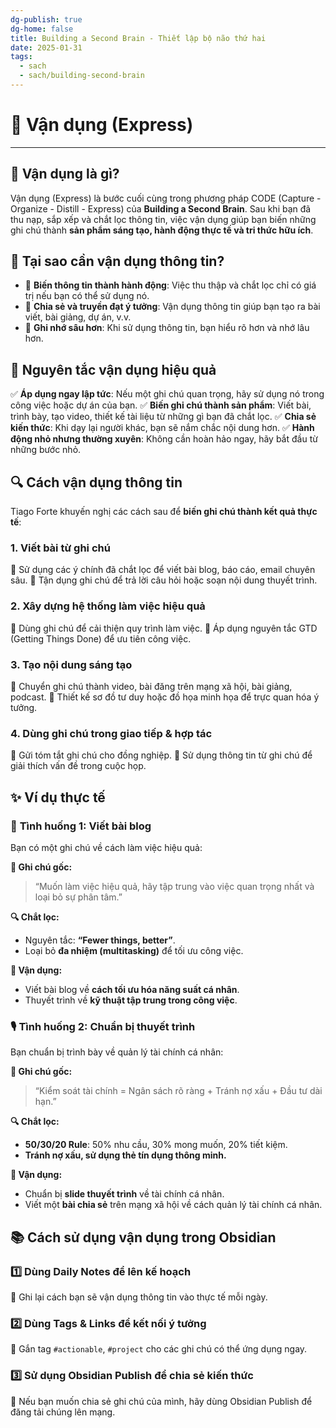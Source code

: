 ```yaml
---
dg-publish: true
dg-home: false
title: Building a Second Brain - Thiết lập bộ não thứ hai
date: 2025-01-31
tags:
  - sach
  - sach/building-second-brain
---
```

# 🚀 Vận dụng (Express)
---

## 🔹 Vận dụng là gì?
Vận dụng (Express) là bước cuối cùng trong phương pháp CODE (Capture - Organize - Distill - Express) của **Building a Second Brain**. Sau khi bạn đã thu nạp, sắp xếp và chắt lọc thông tin, việc vận dụng giúp bạn biến những ghi chú thành **sản phẩm sáng tạo, hành động thực tế và tri thức hữu ích**.

## 🎯 Tại sao cần vận dụng thông tin?
- 🧠 **Biến thông tin thành hành động**: Việc thu thập và chắt lọc chỉ có giá trị nếu bạn có thể sử dụng nó.
- 📢 **Chia sẻ và truyền đạt ý tưởng**: Vận dụng thông tin giúp bạn tạo ra bài viết, bài giảng, dự án, v.v.
- 🔄 **Ghi nhớ sâu hơn**: Khi sử dụng thông tin, bạn hiểu rõ hơn và nhớ lâu hơn.

## 📌 Nguyên tắc vận dụng hiệu quả
✅ **Áp dụng ngay lập tức**: Nếu một ghi chú quan trọng, hãy sử dụng nó trong công việc hoặc dự án của bạn.
✅ **Biến ghi chú thành sản phẩm**: Viết bài, trình bày, tạo video, thiết kế tài liệu từ những gì bạn đã chắt lọc.
✅ **Chia sẻ kiến thức**: Khi dạy lại người khác, bạn sẽ nắm chắc nội dung hơn.
✅ **Hành động nhỏ nhưng thường xuyên**: Không cần hoàn hảo ngay, hãy bắt đầu từ những bước nhỏ.

## 🔍 Cách vận dụng thông tin
Tiago Forte khuyến nghị các cách sau để **biến ghi chú thành kết quả thực tế**:

### **1. Viết bài từ ghi chú**
📌 Sử dụng các ý chính đã chắt lọc để viết bài blog, báo cáo, email chuyên sâu.
📌 Tận dụng ghi chú để trả lời câu hỏi hoặc soạn nội dung thuyết trình.

### **2. Xây dựng hệ thống làm việc hiệu quả**
📌 Dùng ghi chú để cải thiện quy trình làm việc.
📌 Áp dụng nguyên tắc GTD (Getting Things Done) để ưu tiên công việc.

### **3. Tạo nội dung sáng tạo**
📌 Chuyển ghi chú thành video, bài đăng trên mạng xã hội, bài giảng, podcast.
📌 Thiết kế sơ đồ tư duy hoặc đồ họa minh họa để trực quan hóa ý tưởng.

### **4. Dùng ghi chú trong giao tiếp & hợp tác**
📌 Gửi tóm tắt ghi chú cho đồng nghiệp.
📌 Sử dụng thông tin từ ghi chú để giải thích vấn đề trong cuộc họp.

## ✨ Ví dụ thực tế
### 📖 **Tình huống 1: Viết bài blog**
Bạn có một ghi chú về cách làm việc hiệu quả:

**📌 Ghi chú gốc:**
> “Muốn làm việc hiệu quả, hãy tập trung vào việc quan trọng nhất và loại bỏ sự phân tâm.”

**🔍 Chắt lọc:**
- Nguyên tắc: **“Fewer things, better”**.
- Loại bỏ **đa nhiệm (multitasking)** để tối ưu công việc.

**🚀 Vận dụng:**
- Viết bài blog về **cách tối ưu hóa năng suất cá nhân**.
- Thuyết trình về **kỹ thuật tập trung trong công việc**.

### 🎙 **Tình huống 2: Chuẩn bị thuyết trình**
Bạn chuẩn bị trình bày về quản lý tài chính cá nhân:

**📌 Ghi chú gốc:**
> “Kiểm soát tài chính = Ngân sách rõ ràng + Tránh nợ xấu + Đầu tư dài hạn.”

**🔍 Chắt lọc:**
- **50/30/20 Rule**: 50% nhu cầu, 30% mong muốn, 20% tiết kiệm.
- **Tránh nợ xấu, sử dụng thẻ tín dụng thông minh.**

**🚀 Vận dụng:**
- Chuẩn bị **slide thuyết trình** về tài chính cá nhân.
- Viết một **bài chia sẻ** trên mạng xã hội về cách quản lý tài chính cá nhân.

## 📚 Cách sử dụng vận dụng trong Obsidian
### 1️⃣ **Dùng Daily Notes để lên kế hoạch**
📌 Ghi lại cách bạn sẽ vận dụng thông tin vào thực tế mỗi ngày.

### 2️⃣ **Dùng Tags & Links để kết nối ý tưởng**
📌 Gắn tag `#actionable`, `#project` cho các ghi chú có thể ứng dụng ngay.

### 3️⃣ **Sử dụng Obsidian Publish để chia sẻ kiến thức**
📌 Nếu bạn muốn chia sẻ ghi chú của mình, hãy dùng Obsidian Publish để đăng tải chúng lên mạng.

